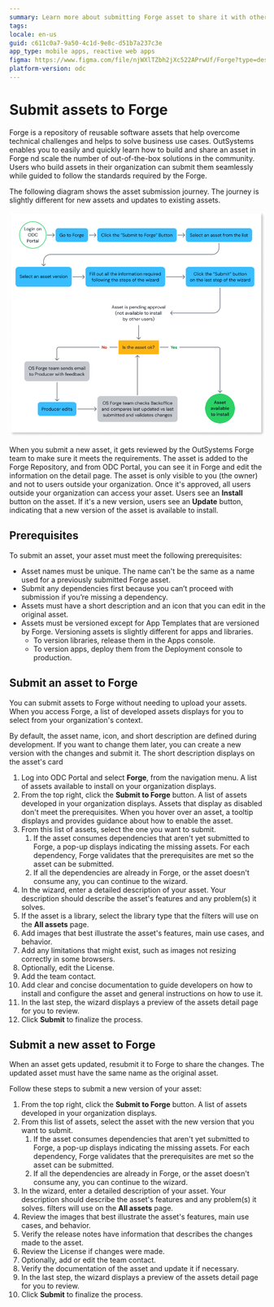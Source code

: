 ```yaml
---
summary: Learn more about submitting Forge asset to share it with other developers. 
tags:
locale: en-us
guid: c611c0a7-9a50-4c1d-9e8c-d51b7a237c3e
app_type: mobile apps, reactive web apps
figma: https://www.figma.com/file/njWXlTZbh2jXc522APrwUf/Forge?type=design&node-id=2902%3A10&t=7VtW3Ksp7qzfotTh-1
platform-version: odc
---
```


# Submit assets to Forge

Forge is a repository of reusable software assets that help overcome technical challenges and helps to solve business use cases. OutSystems enables you to easily and quickly learn how to build and share an asset in Forge nd scale the number of out-of-the-box solutions in the community. Users who build assets in their organization can submit them seamlessly while guided to follow the standards required by the Forge.

The following diagram shows the asset submission journey. The journey is slightly different for new assets and updates to existing assets.

![Diagram illustrating the process of submitting new and updated assets to the Forge repository](images/submit-assets-forge-diag.png "Forge Asset Submission Process Diagram")

When you submit a new asset, it gets reviewed by the OutSystems Forge team to make sure it meets the requirements. The asset is added to the Forge Repository, and from ODC Portal, you can see it in Forge and edit the information on the detail page. The asset is only visible to you (the owner) and not to users outside your organization. Once it's approved, all users outside your organization can access your asset. Users see an **Install** button on the asset. If it's a new version, users see an **Update** button, indicating that a new version of the asset is available to install.

## Prerequisites

To submit an asset, your asset must meet the following prerequisites:

* Asset names must be unique. The name can't be the same as a name used for a previously submitted Forge asset.
* Submit any dependencies first because you can’t proceed with submission if you’re missing a dependency.
* Assets must have a short description and an icon that you can edit in the original asset.
* Assets must be versioned except for App Templates that are versioned by Forge. Versioning assets is slightly different for apps and libraries.
    * To version libraries, release them in the Apps console.
    * To version apps, deploy them from the Deployment console to production.

## Submit an asset to Forge

You can submit assets to Forge without needing to upload your assets. When you access Forge, a list of developed assets displays for you to select from your organization's context.

By default, the asset name, icon, and short description are defined during development. If you want to change them later, you can create a new version with the changes and submit it. The short description displays on the asset's card

1. Log into ODC Portal and select **Forge**, from the navigation menu. A list of assets available to install on your organization displays.  
1. From the top right, click the **Submit to Forge** button. A list of assets developed in your organization displays. Assets that display as disabled don't meet the prerequisites. When you hover over an asset, a tooltip displays and provides guidance about how to enable the asset.
1. From this list of assets, select the one you want to submit.
   1. If the asset consumes dependencies that aren't yet submitted to Forge, a pop-up displays indicating the missing assets. For each dependency, Forge validates that the prerequisites are met so the asset can be submitted.
   2. If all the dependencies are already in Forge, or the asset doesn't consume any, you can continue to the wizard.
1. In the wizard, enter a detailed description of your asset. Your description should describe the asset's features and any problem(s) it solves.
1. If the asset is a library, select the library type that the filters will use on the **All assets** page.
1. Add images that best illustrate the asset's features, main use cases, and behavior.
1. Add any limitations that might exist, such as images not resizing correctly in some browsers.
1. Optionally, edit the License.
1. Add the team contact.
1. Add clear and concise documentation to guide developers on how to install and configure the asset and general instructions on how to use it.
1. In the last step, the wizard displays a preview of the assets detail page for you to review.
1. Click **Submit** to finalize the process.

## Submit a new asset to Forge

When an asset gets updated, resubmit it to Forge to share the changes. The updated asset must have the same name as the original asset.

Follow these steps to submit a new version of your asset:

1. From the top right, click the **Submit to Forge** button. A list of assets developed in your organization displays.
1. From this list of assets, select the asset with the new version that you want to submit.
   1. If the asset consumes dependencies that aren't yet submitted to Forge, a pop-up displays indicating the missing assets. For each dependency, Forge validates that the prerequisites are met so the asset can be submitted.
   1. If all the dependencies are already in Forge, or the asset doesn't consume any, you can continue to the wizard.
1. In the wizard, enter a detailed description of your asset. Your description should describe the asset's features and any problem(s) it solves. filters will use on the **All assets** page.
1. Review the images that best illustrate the asset's features, main use cases, and behavior.
1. Verify the release notes have information that describes the changes made to the asset.
1. Review the License if changes were made.
1. Optionally, add or edit the team contact.
1. Verify the documentation of the asset and update it if necessary.
1. In the last step, the wizard displays a preview of the assets detail page for you to review.
1. Click **Submit** to finalize the process.
